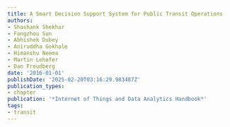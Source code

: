 ```yaml
---
title: A Smart Decision Support System for Public Transit Operations
authors:
- Shashank Shekhar
- Fangzhou Sun
- Abhishek Dubey
- Aniruddha Gokhale
- Himanshu Neema
- Martin Lehofer
- Dan Freudberg
date: '2016-01-01'
publishDate: '2025-02-20T03:16:29.983487Z'
publication_types:
- chapter
publication: '*Internet of Things and Data Analytics Handbook*'
tags:
- transit
---
```

